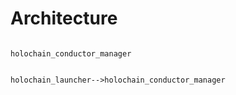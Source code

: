# Architecture

```mermaid

holochain_conductor_manager


holochain_launcher-->holochain_conductor_manager


```